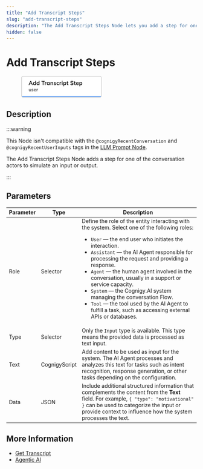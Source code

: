 ```yaml
---
title: "Add Transcript Steps"
slug: "add-transcript-steps"
description: "The Add Transcript Steps Node lets you add a step for one of the conversation actor's to simulate an input or output."
hidden: false
---
```


# Add Transcript Steps

<figure>
  <img class="image-center" src="../../../../../static/img/_assets/ai/resource/node-reference/services/add-transcript-step.png" width="50%" />
</figure>

## Description

:::warning

  This Node isn't compatible with the `@cognigyRecentConversation` and `@cognigyRecentUserInputs` tags in the [LLM Prompt Node](llm-prompt.md).

  The Add Transcript Steps Node adds a step for one of the conversation actors to simulate an input or output.

:::

## Parameters

| Parameter | Type          | Description                                                                                                                                                                                                                                                                                                                                                                                                                                                                                                                                                                |
|-----------|---------------|----------------------------------------------------------------------------------------------------------------------------------------------------------------------------------------------------------------------------------------------------------------------------------------------------------------------------------------------------------------------------------------------------------------------------------------------------------------------------------------------------------------------------------------------------------------------------|
| Role      | Selector      | Define the role of the entity interacting with the system. Select one of the following roles:<ul><li>`User` — the end user who initiates the interaction.</li><li>`Assistant` — the AI Agent responsible for processing the request and providing a response.</li><li>`Agent` — the human agent involved in the conversation, usually in a support or service capacity.</li><li>`System` — the Cognigy.AI system managing the conversation Flow.</li><li>`Tool` — the tool used by the AI Agent to fulfill a task, such as accessing external APIs or databases.</li></ul> |
| Type      | Selector      | Only the `Input` type is available. This type means the provided data is processed as text input.                                                                                                                                                                                                                                                                                                                                                                                                                                                                          |
| Text      | CognigyScript | Add content to be used as input for the system. The AI Agent processes and analyzes this text for tasks such as intent recognition, response generation, or other tasks depending on the configuration.                                                                                                                                                                                                                                                                                                                                                                    |
| Data      | JSON          | Include additional structured information that complements the content from the **Text** field. For example, `{ "type": "motivational" }` can be used to categorize the input or provide context to influence how the system processes the text.                                                                                                                                                                                                                                                                                                                           |

## More Information

- [Get Transcript](get-transcript.md)
- [Agentic AI](../../../empower/agentic-ai/overview.md)